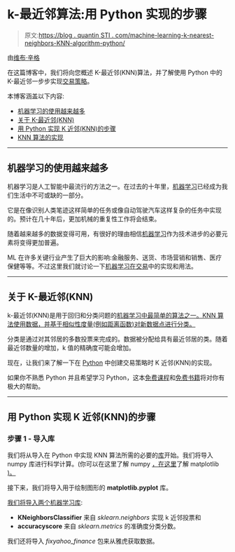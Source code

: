 # k-最近邻算法:用 Python 实现的步骤

> 原文:[https://blog . quantin STI . com/machine-learning-k-nearest-neighbors-KNN-algorithm-python/](https://blog.quantinsti.com/machine-learning-k-nearest-neighbors-knn-algorithm-python/)

由[维布·辛格](https://www.linkedin.com/in/vibhu-singh-1b76b6105/)

在这篇博客中，我们将向您概述 K-最近邻(KNN)算法，并了解使用 Python 中的 K-最近邻一步步实现[交易策略](/algorithmic-trading-strategies/)。

本博客涵盖以下内容:

*   [机器学习的使用越来越多](#the-growing-use-of-machine-learning)
*   [关于 K-最近邻(KNN)](#about-k-nearest-neighbors-knn)
*   [用 Python 实现 K 近邻(KNN)的步骤](#steps-to-implement-k-nearest-neighbors-knn-in-python)
*   [KNN 算法的实现](#implementation-of-the-knn-algorithm)

* * *

## **机器学习的使用越来越多**

机器学习是人工智能中最流行的方法之一。在过去的十年里，[机器学习](/trading-using-machine-learning-python/)已经成为我们生活中不可或缺的一部分。

它是在像识别人类笔迹这样简单的任务或像自动驾驶汽车这样复杂的任务中实现的。预计在几十年后，更加机械的重复性工作将会结束。

随着越来越多的数据变得可用，有很好的理由相信[机器学习](/machine-learning-basics/)作为技术进步的必要元素将变得更加普遍。

ML 在许多关键行业产生了巨大的影响:金融服务、送货、市场营销和销售、医疗保健等等。不过这里我们就讨论一下[机器学习在交易](https://quantra.quantinsti.com/course/introduction-to-machine-learning-for-trading)中的实现和用法。

* * *

## **关于 K-最近邻(KNN)**

k-最近邻(KNN)是用于回归和分类问题的[机器学习中最简单的算法之一。KNN 算法使用数据，并基于相似性度量(例如距离函数)对新数据点进行分类。](https://quantra.quantinsti.com/course/trading-with-machine-learning-regression)

分类是通过对其邻居的多数投票来完成的。数据被分配给具有最近邻居的类。随着最近邻数量的增加，k 值的精确度可能会增加。

现在，让我们来了解一下在 [Python](/python-trading/) 中创建交易策略时 K 近邻(KNN)的实现。

如果你不熟悉 Python 并且希望学习 Python，这本[免费课程](https://quantra.quantinsti.com/course/python-trading-basic)和[免费书籍](https://www.quantinsti.com/python-basics-handbook)将对你有极大的帮助。

* * *

## **用 Python 实现 K 近邻(KNN)的步骤**

### **步骤 1 - **导入库****

我们将从导入在 Python 中实现 KNN 算法所需的必要的[库](/python-trading-library/)开始。我们将导入 numpy 库进行科学计算。(你可以在这里了解 numpy [，在这里](/python-numpy-tutorial-installation-arrays-random-sampling/)了解 matplotlib [)。](/python-matplotlib-tutorial/)

接下来，我们将导入用于绘制图形的 **matplotlib.pyplot** 库。

<u>我们将导入两个机器学习库</u>:

*   **KNeighborsClassifier** 来自 *sklearn.neighbors* 实现 k 近邻投票和
*   **accuracyscore** 来自 *sklearn.metrics* 的准确度分类分数。

我们还将导入 *fixyahoo_finance* 包来从雅虎获取数据。